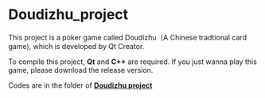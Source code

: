 # Doudizhu_project
This project is a poker game called Doudizhu（A Chinese tradtional card game), which is developed by Qt Creator.

To compile this project, **Qt** and **C++** are required.
If you just wanna play this game, please download the release version.

Codes are in the folder of [**Doudizhu project**](https://github.com/yaalyy/Doudizhu_project/tree/master/Doudizhu%20project)

